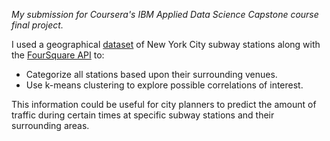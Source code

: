_My submission for Coursera's IBM Applied Data Science Capstone course final project._

I used a geographical [dataset](./resources/NYC_Subway_Station_Coordinates.csv) of New York City subway stations 
along with the [FourSquare API](https://developer.foursquare.com/places) to:
* Categorize all stations based upon their surrounding venues.
* Use k-means clustering to explore possible correlations of interest.  
  
This information could be useful for city planners to predict the amount of traffic during certain times at
specific subway stations and their surrounding areas.
